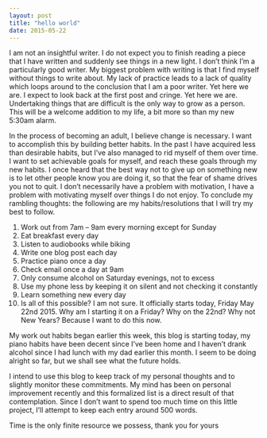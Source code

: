 ```yaml
---
layout: post
title: "hello world"
date: 2015-05-22
---
```


I am not an insightful writer. I do not expect you to finish reading a piece that I have written and suddenly see things in a new light. I don’t think I’m a particularly good writer. My biggest problem with writing is that I find myself without things to write about. My lack of practice leads to a lack of quality which loops around to the conclusion that I am a poor writer. Yet here we are. I expect to look back at the first post and cringe. Yet here we are. Undertaking things that are difficult is the only way to grow as a person. This will be a welcome addition to my life, a bit more so than my new 5:30am alarm.

In the process of becoming an adult, I believe change is necessary. I want to accomplish this by building better habits. In the past I have acquired less than desirable habits, but I’ve also managed to rid myself of them over time. I want to set achievable goals for myself, and reach these goals through my new habits. I once heard that the best way not to give up on something new is to let other people know you are doing it, so that the fear of shame drives you not to quit. I don’t necessarily have a problem with motivation, I have a problem with motivating myself over things I do not enjoy. To conclude my rambling thoughts: the following are my habits/resolutions that I will try my best to follow.

1. Work out from 7am – 9am every morning except for Sunday
2. Eat breakfast every day
3. Listen to audiobooks while biking
4. Write one blog post each day
5. Practice piano once a day
6. Check email once a day at 9am
7. Only consume alcohol on Saturday evenings, not to excess
8. Use my phone less by keeping it on silent and not checking it constantly
9. Learn something new every day
10. Is all of this possible? I am not sure. It officially starts today, Friday May 22nd 2015. Why am I starting it on a Friday? Why on the 22nd? Why not New Years? Because I want to do this now.

My work out habits began earlier this week, this blog is starting today, my piano habits have been decent since I’ve been home and I haven’t drank alcohol since I had lunch with my dad earlier this month. I seem to be doing alright so far, but we shall see what the future holds.

I intend to use this blog to keep track of my personal thoughts and to slightly monitor these commitments. My mind has been on personal improvement recently and this formalized list is a direct result of that contemplation. Since I don’t want to spend too much time on this little project, I’ll attempt to keep each entry around 500 words.

Time is the only finite resource we possess, thank you for yours

